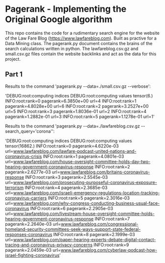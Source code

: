 # Pagerank - Implementing the Original Google algorithm

This repo contains the code for a rudimentary search engine for the website of the Law Fare Blog (https://www.lawfareblog.com). Built as practive for a Data Mining class. The pagerank.py document contains the brains of the search calculations written in python. The lawfareblog.csv.gz and small.csv.gz files contain the website backlinks and act as the data for this project.

## Part 1

Results to the command 'pagerank.py --data=./small.csv.gz --verbose':

'DEBUG:root:computing indices
DEBUG:root:computing values
tensor(6.)
INFO:root:rank=0 pagerank=6.3850e+00 url=4
INFO:root:rank=1 pagerank=4.8028e+00 url=6
INFO:root:rank=2 pagerank=3.2527e+00 url=5
INFO:root:rank=3 pagerank=1.8036e-01 url=2
INFO:root:rank=4 pagerank=1.2882e-01 url=3
INFO:root:rank=5 pagerank=1.1278e-01 url=1'


Results to the command 'pagerank.py --data=./lawfareblog.csv.gz --search_query='corona'':

'DEBUG:root:computing indices
DEBUG:root:computing values
tensor(16862.)
INFO:root:rank=0 pagerank=4.6220e-03 url=www.lawfareblog.com/lawfare-podcast-united-nations-and-coronavirus-crisis
INFO:root:rank=1 pagerank=4.0801e-03 url=www.lawfareblog.com/house-oversight-committee-holds-day-two-hearing-government-coronavirus-response
INFO:root:rank=2 pagerank=2.6277e-03 url=www.lawfareblog.com/britains-coronavirus-response
INFO:root:rank=3 pagerank=2.5545e-03 url=www.lawfareblog.com/prosecuting-purposeful-coronavirus-exposure-terrorism
INFO:root:rank=4 pagerank=2.3685e-03 url=www.lawfareblog.com/israeli-emergency-regulations-location-tracking-coronavirus-carriers
INFO:root:rank=5 pagerank=2.3016e-03 url=www.lawfareblog.com/why-congress-conducting-business-usual-face-coronavirus
INFO:root:rank=6 pagerank=2.2905e-03 url=www.lawfareblog.com/livestream-house-oversight-committee-holds-hearing-government-coronavirus-response
INFO:root:rank=7 pagerank=2.2640e-03 url=www.lawfareblog.com/congressional-homeland-security-committees-seek-ways-support-state-federal-responses-coronavirus
INFO:root:rank=8 pagerank=2.1999e-03 url=www.lawfareblog.com/paper-hearing-experts-debate-digital-contact-tracing-and-coronavirus-privacy-concerns
INFO:root:rank=9 pagerank=2.0459e-03 url=www.lawfareblog.com/cyberlaw-podcast-how-israel-fighting-coronavirus'


